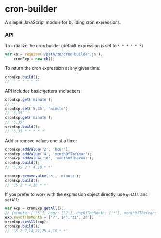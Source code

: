 # cron-builder
A simple JavaScript module for building cron expressions.

### API
To initialize the cron builder (default expression is set to `* * * * * *`)

```JavaScript
var cb = require('/path/to/cron-builder.js'),
    cronExp = new cb();
```

To return the cron expression at any given time:
```JavaScript
cronExp.build();
// '* * * * * *'
```

API includes basic getters and setters:
```JavaScript
cronExp.get('minute');
// '*'
cronExp.set('5,35', 'minute');
// '5,35'
cronExp.get('minute');
// '5,35'
cronExp.build();
// '5,35 * * * * *'
```

Add or remove values one at a time:
```JavaScript
cronExp.addValue('2', 'hour');
cronExp.addValue('4', 'monthOfTheYear');
cronExp.addValue('10', 'monthOfTheYear');
cronExp.build();
// '5,35 2 * 4,10 * *'

cronExp.removeValue('5', 'minute');
cronExp.build();
// '35 2 * 4,10 * *'
```

If you prefer to work with the expression object directly, use `getAll` and `setAll`:
```JavaScript
var exp = cronExp.getAll();
// {minute: ['35'], hour: ['2'], dayOfTheMonth: ['*'], monthOfTheYear: ['4','10'], ...}
exp.dayOfTheMonth = ['7','14','21','28'];
cronExp.setAll(exp);
cronExp.build();
// '35 2 7,14,21,28 4,10 * *'
```
